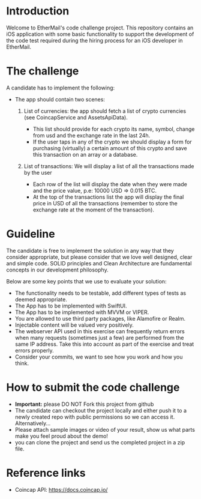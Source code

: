 # Introduction
Welcome to EtherMail's code challenge project. This repository contains an iOS application with some basic functionality
to support the development of the code test required during the hiring process for an iOS developer in EtherMail.

# The challenge
A candidate has to implement the following:

- The app should contain two scenes:

  1) List of currencies: the app should fetch a list of crypto currencies (see CoincapService and AssetsApiData).
     - This list should provide for each crypto its name, symbol, change from usd and the exchange rate in the last 24h.
     - If the user taps in any of the crypto we should display a form for purchasing (virtually) a certain amount of this crypto and save this transaction on an array or a database.

  2) List of transactions: We will display a list of all the transactions made by the user 
     - Each row of the list will display the date when they were made and the price value, p.e: 10000 USD => 0.015 BTC.
     - At the top of the transactions list the app will display the final price in USD of all the transactions (remember to store the exchange rate at the moment of the transaction).

# Guideline
The candidate is free to implement the solution in any way that they consider appropriate, but please consider that we love well designed, clear and simple code. 
SOLID principles and Clean Architecture are fundamental concepts in our development philosophy.

Below are some key points that we use to evaluate your solution:
- The functionality needs to be testable, add different types of tests as deemed appropriate.
- The App has to be implemented with SwiftUI.
- The App has to be implemented with MVVM or VIPER.
- You are allowed to use third party packages, like Alamofire or Realm.
- Injectable content will be valued very positively.
- The webserver API used in this exercise can frequently return errors when many requests (sometimes just a few) are performed from the same IP address. Take this into account as part of the exercise and treat errors properly.
- Consider your commits, we want to see how you work and how you think.

# How to submit the code challenge
- **Important:** please DO NOT Fork this project from github
- The candidate can checkout the project locally and either push it to a newly created repo with public permissions so we can access it. Alternatively...
- Please attach sample images or video of your result, show us what parts make you feel proud about the demo!
- you can clone the project and send us the completed project in a zip file.

# Reference links
- Coincap API: https://docs.coincap.io/
